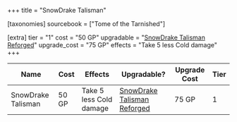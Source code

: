 +++
title = "SnowDrake Talisman"

[taxonomies]
sourcebook = ["Tome of the Tarnished"]

[extra]
tier = "1"
cost = "50 GP"
upgradable = "[SnowDrake Talisman Reforged](@/items/talismans/SnowDrake-Talisman-Reforged.md)"
upgrade_cost = "75 GP"
effects = "Take 5 less Cold damage"
+++

| Name                          | Cost    | Effects                                                                                           | Upgradable? | Upgrade Cost | Tier |
| ----------------------------- | ------- | ----------------------------------------------------------------------------------------------- | ----------- | ------------ | ---- |
| SnowDrake Talisman | 50 GP | Take 5 less Cold damage | [SnowDrake Talisman Reforged](@/items/talismans/SnowDrake-Talisman-Reforged.md) | 75 GP | 1 |
